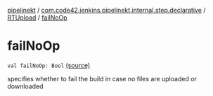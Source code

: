 [pipelinekt](../../index.md) / [com.code42.jenkins.pipelinekt.internal.step.declarative](../index.md) / [RTUpload](index.md) / [failNoOp](./fail-no-op.md)

# failNoOp

`val failNoOp: Bool` [(source)](https://github.com/code42/pipelinekt/tree/master/internal/src/main/kotlin/com/code42/jenkins/pipelinekt/internal/step/declarative/RTUpload.kt#L25)

specifies whether to fail the build in case no files are uploaded or downloaded

